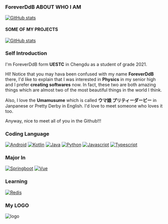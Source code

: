 ### ForeverDdB  ABOUT WHO I AM
[![GitHub stats](https://github-readme-stats.vercel.app/api?username=Foreverddb&show_icons=true&bg_color=30,e96443,904e95&title_color=fff&text_color=fff)](https://github.com/Foreverddb)

#### SOME OF MY PROJECTS

[![GitHub stats](https://github-readme-stats.vercel.app/api/pin/?username=Foreverddb&show_icons=true&repo=uestc_login&bg_color=30,e96443,904e95&title_color=fff&text_color=fff)](https://github.com/Foreverddb/uestc_login)


### Self Introduction

I'm ForeverDdB form **UESTC** in Chengdu as a student of grade 2021.

HI! Notice that you may hava been confused with my name **ForeverDdB** there, I'd like to explain that I was interested in **Physics** in my senior high and I prefer **creating softwares** now. In fact, these two are both amazing things which are almost two of the most beautiful things in the world I think.

Also, I love the **Umamusume** which is called **ウマ娘 プリティーダービー** in Janpanese or Pretty Derby in English. I'd love to meet someone who loves it too.

Anyway, nice to meet all of you in the Github!!!

### Coding Language

[![Android](https://img.shields.io/badge/-Android-3DDC84?style=flat&logo=Android&logoColor=white)](#)
[![Kotlin](https://img.shields.io/badge/-Kotlin-7F52FF?style=flat&logo=kotlin&logoColor=white)](#)
[![Java](https://img.shields.io/badge/-Java-007396?style=flat&logo=java&logoColor=white)](#)
[![Python](https://img.shields.io/badge/-Python-777BB4?style=flat&logo=python&logoColor=white)](#)
[![Javascript](https://img.shields.io/badge/-Javascript-ffcc66?style=flat&logo=javascript&logoColor=white)](#)
[![Typescript](https://img.shields.io/badge/-Typescript-aaccff?style=flat&logo=typescript&logoColor=white)](#)

### Major In

[![Springboot](https://img.shields.io/badge/-Springboot-00cc00?style=flat&logo=springboot&logoColor=white)](#)
[![Vue](https://img.shields.io/badge/-VueJs-003300?style=flat&logo=vue.js&logoColor=white)](#)

### Learning

[![Redis](https://img.shields.io/badge/-Redis-ff0000?style=flat&logo=redis&logoColor=white)](#)

### My LOGO
![logo](https://user-images.githubusercontent.com/60093071/165962194-d69d139d-0715-4a20-af6e-b1f9aece6e31.png)
